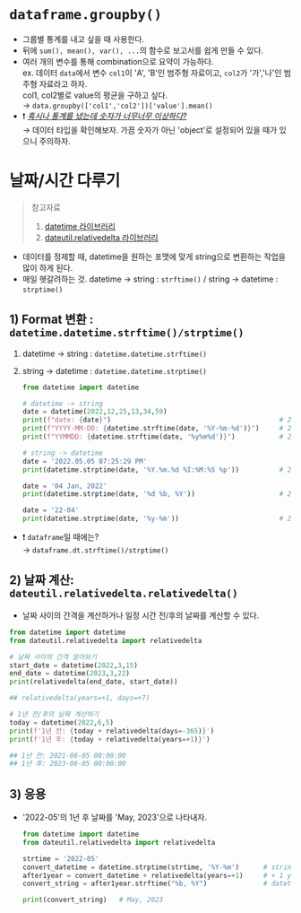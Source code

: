 
# **`dataframe.groupby()`**
* 그룹별 통계를 내고 싶을 때 사용한다. 
* 뒤에 `sum(), mean(), var(), ...`의 함수로 보고서를 쉽게 만들 수 있다.
* 여러 개의 변수를 통해 combination으로 요약이 가능하다. <br>
ex. 데이터 `data`에서 변수 `col1`이 'A', 'B'인 범주형 자료이고, `col2`가 '가','나'인 범주형 자료라고 하자. <br>
col1, col2별로 value의 평균을 구하고 싶다.<br>
$\rightarrow$ `data.groupby(['col1','col2'])['value'].mean()`
* :exclamation: *<u>혹시나 통계를 냈는데 숫자가 너무너무 이상하다?</u>*
<br> $\rightarrow$ 데이터 타입을 확인해보자. 가끔 숫자가 아닌 'object'로 설정되어 있을 때가 있으니 주의하자.

# **날짜/시간 다루기**
> 참고자료
> 1. [datetime 라이브러리](https://docs.python.org/ko/3/library/datetime.html)
> 2. [dateutil.relativedelta 라이브러리](https://dateutil.readthedocs.io/en/stable/examples.html#relativedelta-examples)

* 데이터를 정제할 때, datetime을 원하는 포맷에 맞게 string으로 변환하는 작업을 많이 하게 된다. 
* 매일 헷갈려하는 것. datetime $\rightarrow$ string : `strftime()` /  string $\rightarrow$ datetime : `strptime()`

## **1) Format 변환 : `datetime.datetime.strftime()/strptime()`**
1. datetime $\rightarrow$ string : `datetime.datetime.strftime()`
2. string $\rightarrow$ datetime : `datetime.datetime.strptime()`

    ```python
    from datetime import datetime

    # datetime -> string
    date = datetime(2022,12,25,13,34,59)
    print(f"date: {date}")                                          # 2022-12-25 13:34:59
    print(f"YYYY-MM-DD: {datetime.strftime(date, '%Y-%m-%d')}")     # 2022-12-25
    print(f"YYMMDD: {datetime.strftime(date, '%y%m%d')}")           # 221225

    # string -> datetime
    date = '2022.05.05 07:25:29 PM'
    print(datetime.strptime(date, '%Y.%m.%d %I:%M:%S %p'))          # 2022-05-05 19:25:29

    date = '04 Jan, 2022'
    print(datetime.strptime(date, '%d %b, %Y'))                     # 2022-01-04 00:00:00

    date = '22-04'
    print(datetime.strptime(date, '%y-%m'))                         # 2022-04-01 00:00:00
    ```
* :exclamation: `dataframe`일 때에는?<br>
$\rightarrow$ `dataframe.dt.strftime()/strptime()`

## **2) 날짜 계산: `dateutil.relativedelta.relativedelta()`**
* 날짜 사이의 간격을 계산하거나 일정 시간 전/후의 날짜를 계산할 수 있다.

```python
from datetime import datetime
from dateutil.relativedelta import relativedelta

# 날짜 사이의 간격 알아보기 
start_date = datetime(2022,3,15)
end_date = datetime(2023,3,22)
print(relativedelta(end_date, start_date))      

## relativedelta(years=+1, days=+7)

# 1년 전/후의 날짜 계산하기
today = datetime(2022,6,5)
print(f'1년 전: {today + relativedelta(days=-365)}')
print(f'1년 후: {today + relativedelta(years=+1)}')

## 1년 전: 2021-06-05 00:00:00
## 1년 후: 2023-06-05 00:00:00
```

## **3) 응용**
* '2022-05'의 1년 후 날짜를 'May, 2023'으로 나타내자.

    ```python
    from datetime import datetime
    from dateutil.relativedelta import relativedelta

    strtime = '2022-05'
    convert_datetime = datetime.strptime(strtime, '%Y-%m')      # string -> datetime
    after1year = convert_datetime + relativedelta(years=+1)     # + 1 year
    convert_string = after1year.strftime("%b, %Y")              # datetime -> string

    print(convert_string)   # May, 2023
    ```